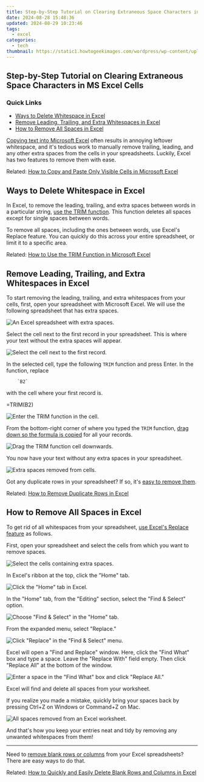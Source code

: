 ```yaml
---
title: Step-by-Step Tutorial on Clearing Extraneous Space Characters in MS Excel Cells
date: 2024-08-28 15:48:36
updated: 2024-08-29 10:23:46
tags:
  - excel
categories:
  - tech
thumbnail: https://static1.howtogeekimages.com/wordpress/wp-content/uploads/2021/09/microsoft_excel_hero_1200x675.jpg
---
```


## Step-by-Step Tutorial on Clearing Extraneous Space Characters in MS Excel Cells

### Quick Links

* [Ways to Delete Whitespace in Excel](https://extra-resources.techidaily.com/affordable-4k-lens-and-recorders-for-2024/)
* [Remove Leading, Trailing, and Extra Whitespaces in Excel](https://youtube-help.techidaily.com/new-securing-financial-stability-through-beauty-content/)
* [How to Remove All Spaces in Excel](https://techidaily.com/all-things-you-need-to-know-about-wipe-datafactory-reset-for-zte-nubia-z60-ultra-drfone-by-drfone-reset-android-reset-android/)

[Copying text into Microsoft Excel](https://android-location.techidaily.com/9-best-free-android-monitoring-apps-to-monitor-phone-remotely-for-your-vivo-y100a-drfone-by-drfone-virtual/) often results in annoying leftover whitespace, and it's tedious work to manually remove trailing, leading, and any other extra spaces from the cells in your spreadsheets. Luckily, Excel has two features to remove them with ease.

Related: [How to Copy and Paste Only Visible Cells in Microsoft Excel](https://android-location.techidaily.com/9-best-free-android-monitoring-apps-to-monitor-phone-remotely-for-your-vivo-y100a-drfone-by-drfone-virtual/) 

##  Ways to Delete Whitespace in Excel

 In Excel, to remove the leading, trailing, and extra spaces between words in a particular string, [use the TRIM function](https://graphic-issues.techidaily.com/regaining-access-to-nvidia-writable-displays/). This function deletes all spaces except for single spaces between words.

 To remove all spaces, including the ones between words, use Excel's Replace feature. You can quickly do this across your entire spreadsheet, or limit it to a specific area.

Related: [How to Use the TRIM Function in Microsoft Excel](https://graphic-issues.techidaily.com/regaining-access-to-nvidia-writable-displays/) 

##  Remove Leading, Trailing, and Extra Whitespaces in Excel

 To start removing the leading, trailing, and extra whitespaces from your cells, first, open your spreadsheet with Microsoft Excel. We will use the following spreadsheet that has extra spaces.

![An Excel spreadsheet with extra spaces.](https://static1.howtogeekimages.com/wordpress/wp-content/uploads/2021/11/1-extra-space-spreadsheet.png) 

 Select the cell next to the first record in your spreadsheet. This is where your text without the extra spaces will appear.

![Select the cell next to the first record.](https://static1.howtogeekimages.com/wordpress/wp-content/uploads/2021/11/2-select-cell-1.png) 

 In the selected cell, type the following `TRIM` function and press Enter. In the function, replace

        `B2`
    
 with the cell where your first record is.

=TRIM(B2)

![Enter the TRIM function in the cell.](https://static1.howtogeekimages.com/wordpress/wp-content/uploads/2021/11/3-enter-trim-function.png) 

 From the bottom-right corner of where you typed the `TRIM` function, [drag down so the formula is copied](https://visual-screen-recording.techidaily.com/new-in-2024-top-5-best-hdmi-21-gaming-monitors-ps5-compatible/) for all your records.

![Drag the TRIM function cell downwards.](https://static1.howtogeekimages.com/wordpress/wp-content/uploads/2021/11/4-copy-trim-function.png) 

 You now have your text without any extra spaces in your spreadsheet.

![Extra spaces removed from cells.](https://static1.howtogeekimages.com/wordpress/wp-content/uploads/2021/11/5-remove-spaces-cells.png) 

 Got any duplicate rows in your spreadsheet? If so, it's [easy to remove them](https://visual-screen-recording.techidaily.com/new-precision-in-capturing-androids-best-techniques-for-2024/).

Related: [How to Remove Duplicate Rows in Excel](https://visual-screen-recording.techidaily.com/new-precision-in-capturing-androids-best-techniques-for-2024/) 

##  How to Remove All Spaces in Excel

 To get rid of all whitespaces from your spreadsheet, [use Excel's Replace feature](https://twitter-videos.techidaily.com/best-twitter-video-downloaders-how-to-save-twitter-videos-for-2024/) as follows.

 First, open your spreadsheet and select the cells from which you want to remove spaces.

![Select the cells containing extra spaces.](https://static1.howtogeekimages.com/wordpress/wp-content/uploads/2021/11/6-select-cells-with-spaces.png) 

 In Excel's ribbon at the top, click the "Home" tab.

![Click the "Home" tab in Excel.](https://static1.howtogeekimages.com/wordpress/wp-content/uploads/2021/11/7-excel-home-tab.png) 

 In the "Home" tab, from the "Editing" section, select the "Find & Select" option.

![Choose "Find & Select" in the "Home" tab.](https://static1.howtogeekimages.com/wordpress/wp-content/uploads/2021/11/8-excel-find-select.png) 

 From the expanded menu, select "Replace."

![Click "Replace" in the "Find & Select" menu.](https://static1.howtogeekimages.com/wordpress/wp-content/uploads/2021/11/9-excel-replace-feature.png) 

 Excel will open a "Find and Replace" window. Here, click the "Find What" box and type a space. Leave the "Replace With" field empty. Then click "Replace All" at the bottom of the window.

![Enter a space in the "Find What" box and click "Replace All."](https://static1.howtogeekimages.com/wordpress/wp-content/uploads/2021/11/10-replace-spaces-excel.png) 

 Excel will find and delete all spaces from your worksheet.

 If you realize you made a mistake, quickly bring your spaces back by pressing Ctrl+Z on Windows or Command+Z on Mac.

![All spaces removed from an Excel worksheet.](https://static1.howtogeekimages.com/wordpress/wp-content/uploads/2021/11/11-spaces-removed-excel.png) 

 And that's how you keep your entries neat and tidy by removing any unwanted whitespaces from them!

---

 Need to [remove blank rows or columns](https://desktop-recording.techidaily.com/2024-approved-vdg-screen-snatcher-synopsis-full-breakdown/) from your Excel spreadsheets? There are easy ways to do that.

Related: [How to Quickly and Easily Delete Blank Rows and Columns in Excel](https://desktop-recording.techidaily.com/2024-approved-vdg-screen-snatcher-synopsis-full-breakdown/)

<ins class="adsbygoogle"
     style="display:block"
     data-ad-format="autorelaxed"
     data-ad-client="ca-pub-7571918770474297"
     data-ad-slot="1223367746"></ins>



<ins class="adsbygoogle"
     style="display:block"
     data-ad-client="ca-pub-7571918770474297"
     data-ad-slot="8358498916"
     data-ad-format="auto"
     data-full-width-responsive="true"></ins>
